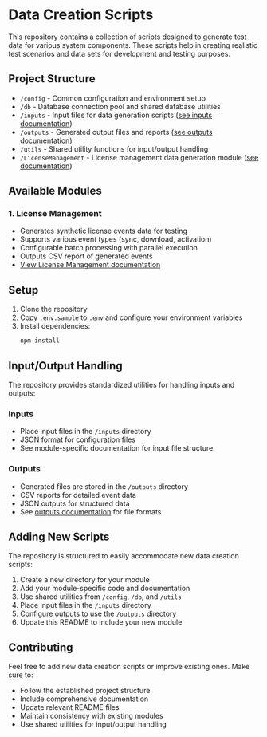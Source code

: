 # Data Creation Scripts

This repository contains a collection of scripts designed to generate test data for various system components. These scripts help in creating realistic test scenarios and data sets for development and testing purposes.

## Project Structure

- `/config` - Common configuration and environment setup
- `/db` - Database connection pool and shared database utilities
- `/inputs` - Input files for data generation scripts ([see inputs documentation](./inputs/README.md))
- `/outputs` - Generated output files and reports ([see outputs documentation](./outputs/README.md))
- `/utils` - Shared utility functions for input/output handling
- `/LicenseManagement` - License management data generation module ([see documentation](./LicenseManagement/README.md))

## Available Modules

### 1. License Management
- Generates synthetic license events data for testing
- Supports various event types (sync, download, activation)
- Configurable batch processing with parallel execution
- Outputs CSV report of generated events
- [View License Management documentation](./LicenseManagement/README.md)

## Setup

1. Clone the repository
2. Copy `.env.sample` to `.env` and configure your environment variables
3. Install dependencies:
   ```bash
   npm install
   ```

## Input/Output Handling

The repository provides standardized utilities for handling inputs and outputs:

### Inputs
- Place input files in the `/inputs` directory
- JSON format for configuration files
- See module-specific documentation for input file structure

### Outputs
- Generated files are stored in the `/outputs` directory
- CSV reports for detailed event data
- JSON outputs for structured data
- See [outputs documentation](./outputs/README.md) for file formats

## Adding New Scripts

The repository is structured to easily accommodate new data creation scripts:
1. Create a new directory for your module
2. Add your module-specific code and documentation
3. Use shared utilities from `/config`, `/db`, and `/utils`
4. Place input files in the `/inputs` directory
5. Configure outputs to use the `/outputs` directory
6. Update this README to include your new module

## Contributing

Feel free to add new data creation scripts or improve existing ones. Make sure to:
- Follow the established project structure
- Include comprehensive documentation
- Update relevant README files
- Maintain consistency with existing modules
- Use shared utilities for input/output handling
